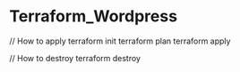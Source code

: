 ﻿# Terraform_Wordpress

// How to apply
terraform init
terraform plan
terraform apply

// How to destroy
terraform destroy
